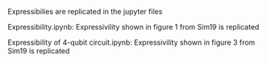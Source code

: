 Expressibilies are replicated in the jupyter files

Expressibility.ipynb: Expressivility shown in figure 1 from Sim19 is replicated 

Expressibility of 4-qubit circuit.ipynb: Expressivility shown in figure 3 from Sim19 is replicated 
